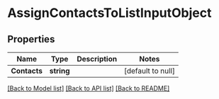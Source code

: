 # AssignContactsToListInputObject

## Properties
Name | Type | Description | Notes
------------ | ------------- | ------------- | -------------
**Contacts** | **string** |  | [default to null]

[[Back to Model list]](../README.md#documentation-for-models) [[Back to API list]](../README.md#documentation-for-api-endpoints) [[Back to README]](../README.md)


